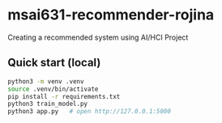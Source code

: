# msai631-recommender-rojina
Creating a recommended system using AI/HCI Project
## Quick start (local)

```bash
python3 -m venv .venv
source .venv/bin/activate
pip install -r requirements.txt
python3 train_model.py
python3 app.py   # open http://127.0.0.1:5000
